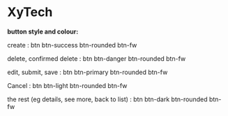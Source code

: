 # XyTech

**button style and colour:**

create : btn btn-success btn-rounded btn-fw

delete, confirmed delete : btn btn-danger btn-rounded btn-fw

edit, submit, save : btn btn-primary btn-rounded btn-fw

Cancel : btn btn-light btn-rounded btn-fw

the rest (eg details, see more, back to list) : btn btn-dark btn-rounded btn-fw
